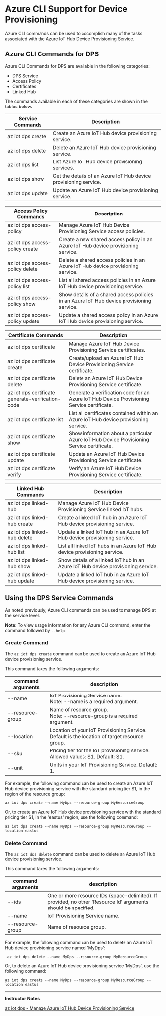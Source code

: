 # Azure CLI Support for Device Provisioning

Azure CLI commands can be used to accomplish many of the tasks associated with the Azure IoT Hub Device Provisioning Service.

## Azure CLI Commands for DPS

Azure CLI Commands for DPS are available in the following categories:

* DPS Service
* Access Policy
* Certificates
* Linked Hub

The commands available in each of these categories are shown in the tables below.

|Service Commands|Description|
|-------|-----------|
|az iot dps create|Create an Azure IoT Hub device provisioning service.|
|az iot dps delete|Delete an Azure IoT Hub device provisioning service.|
|az iot dps list|List Azure IoT Hub device provisioning services.|
|az iot dps show|Get the details of an Azure IoT Hub device provisioning service.|
|az iot dps update|Update an Azure IoT Hub device provisioning service.|

|Access Policy Commands|Description|
|-------|-----------|
|az iot dps access-policy|Manage Azure IoT Hub Device Provisioning Service access policies.|
|az iot dps access-policy create|Create a new shared access policy in an Azure IoT Hub device provisioning service.|
|az iot dps access-policy delete|Delete a shared access policies in an Azure IoT Hub device provisioning service.|
|az iot dps access-policy list|List all shared access policies in an Azure IoT Hub device provisioning service.|
|az iot dps access-policy show|Show details of a shared access policies in an Azure IoT Hub device provisioning service.|
|az iot dps access-policy update|Update a shared access policy in an Azure IoT Hub device provisioning service.|

|Certificate Commands|Description|
|-------|-----------|
|az iot dps certificate|Manage Azure IoT Hub Device Provisioning Service certificates.|
|az iot dps certificate create|Create/upload an Azure IoT Hub Device Provisioning Service certificate.|
|az iot dps certificate delete|Delete an Azure IoT Hub Device Provisioning Service certificate.|
|az iot dps certificate generate-verification-code|Generate a verification code for an Azure IoT Hub Device Provisioning Service certificate.|
|az iot dps certificate list|List all certificates contained within an Azure IoT Hub device provisioning service.|
|az iot dps certificate show|Show information about a particular Azure IoT Hub Device Provisioning Service certificate.|
|az iot dps certificate update|Update an Azure IoT Hub Device Provisioning Service certificate.|
|az iot dps certificate verify|Verify an Azure IoT Hub Device Provisioning Service certificate.|

|Linked Hub Commands|Description|
|-------|-----------|
|az iot dps linked-hub|Manage Azure IoT Hub Device Provisioning Service linked IoT hubs.|
|az iot dps linked-hub create|Create a linked IoT hub in an Azure IoT Hub device provisioning service.|
|az iot dps linked-hub delete|Update a linked IoT hub in an Azure IoT Hub device provisioning service.|
|az iot dps linked-hub list|List all linked IoT hubs in an Azure IoT Hub device provisioning service.|
|az iot dps linked-hub show|Show details of a linked IoT hub in an Azure IoT Hub device provisioning service.|
|az iot dps linked-hub update|Update a linked IoT hub in an Azure IoT Hub device provisioning service.|

## Using the DPS Service Commands

As noted previously, Azure CLI commands can be used to manage DPS at the service level.

**Note**: To view usage information for any Azure CLI command, enter the command followed by `--help`

### Create Command

The `az iot dps create` command can be used to create an Azure IoT Hub device provisioning service.

This command takes the following arguments:

|command arguments|description|
|-----------------|-----------|
|--name           |IoT Provisioning Service name.<br>Note: --name is a required argument.|
|--resource-group |Name of resource group. <br>Note: --resource-group is a required argument.|
|--location       |Location of your IoT Provisioning Service. Default is the location of target resource group.|
|--sku            |Pricing tier for the IoT provisioning service.  Allowed values: S1.  Default: S1.|
|--unit           |Units in your IoT Provisioning Service.  Default: 1.|

For example, the following command can be used to create an Azure IoT Hub device provisioning service with the standard pricing tier S1, in the region of the resource group: 

`az iot dps create --name MyDps --resource-group MyResourceGroup`

Or, to create an Azure IoT Hub device provisioning service with the standard pricing tier S1, in the 'eastus' region, use the following command:

`az iot dps create --name MyDps --resource-group MyResourceGroup --location eastus`

### Delete Command 

The `az iot dps delete` command can be used to delete an Azure IoT Hub device provisioning service.

This command takes the following arguments:

|command arguments|description|
|-----------------|-----------|
|--ids            |One or more resource IDs (space-delimited). If provided, no other 'Resource Id' arguments should be specified.|
|--name           |IoT Provisioning Service name.|
|--resource-group |Name of resource group.|

For example, the following command can be used to delete an Azure IoT Hub device provisioning service named 'MyDps': 

` az iot dps delete --name MyDps --resource-group MyResourceGroup`

Or, to delete an Azure IoT Hub device provisioning service 'MyDps', use the following command:

`az iot dps create --name MyDps --resource-group MyResourceGroup --location eastus`

---

**Instructor Notes**

[az iot dps - Manage Azure IoT Hub Device Provisioning Service](https://docs.microsoft.com/en-us/cli/azure/iot/dps?view=azure-cli-latest)
